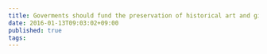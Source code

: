 ```yaml
---
title: Goverments should fund the preservation of historical art and give subsidies to modern artists
date: 2016-01-13T09:03:02+09:00
published: true
tags: 
---
```



